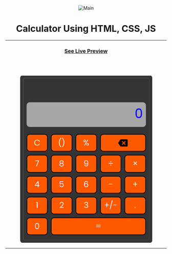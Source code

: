 <div align="center">
  <img src="./readme.svg" alt="Main">
</div>

<!--  -->

<div align="center">
  <h1>Calculator Using HTML, CSS, JS</h1>
  <hr>
  <h3><a href='https://sanjiv39.github.io/calculator.github.io/'>See Live Preview</a></h3>
  <br><br><br>
  <a href='https://sanjiv39.github.io/calculator.github.io/'><img src="./screenshot.png" alt+"Screenshot"></a>
  <hr>
</div>